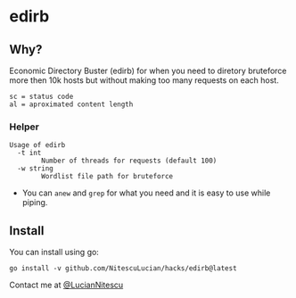 
# edirb

## Why? 

Economic Directory Buster (edirb) for when you need to diretory bruteforce more then 10k hosts but without making too many requests on each host.

```
sc = status code
al = aproximated content length
```

### Helper

```
Usage of edirb
  -t int
        Number of threads for requests (default 100)
  -w string
        Wordlist file path for bruteforce
```

* You can `anew` and `grep` for what you need and it is easy to use while piping.

## Install

You can install using go:

```
go install -v github.com/NitescuLucian/hacks/edirb@latest
```

Contact me at [@LucianNitescu](https://twitter.com/LucianNitescu)
